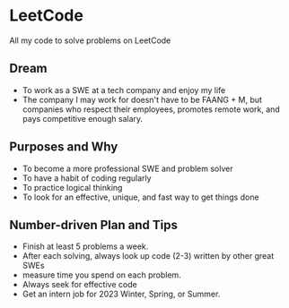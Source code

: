 # LeetCode
All my code to solve problems on LeetCode 

## Dream 
- To work as a SWE at a tech company and enjoy my life
- The company I may work for doesn't have to be FAANG + M, but companies who respect their employees, promotes remote work, and pays competitive enough salary. 

## Purposes and Why
- To become a more professional SWE and problem solver
- To have a habit of coding regularly
- To practice logical thinking 
- To look for an effective, unique, and fast way to get things done

## Number-driven Plan and Tips
- Finish at least 5 problems a week. 
- After each solving, always look up code (2-3) written by other great SWEs
- measure time you spend on each problem. 
- Always seek for effective code
- Get an intern job for 2023 Winter, Spring, or Summer. 


